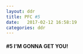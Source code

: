 ```yaml
---
layout: ddr
title: PFC #5
date:   2017-02-12 16:58:19
categories: ddr
---
```

#### **#5** I'M GONNA GET YOU!

